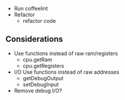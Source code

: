 <!-- ====|=========|=========|=========|=========|=========|======== -->
- Run coffeelint
- Refactor
    - refactor code


Considerations
--------------
- Use functions instead of raw ram/registers
    - cpu.getRam
    - cpu.getRegisters
- I/O Use functions instead of raw addresses
    - getDebugOutput
    - setDebugInput
- Remove debug I/O?
